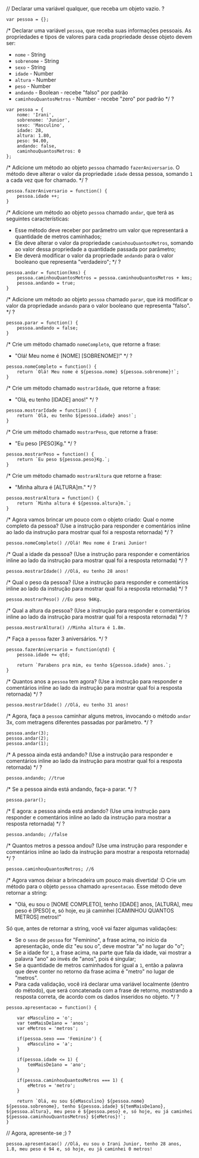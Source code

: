 // Declarar uma variável qualquer, que receba um objeto vazio.
?

```
var pessoa = {};

```

/*
Declarar uma variável `pessoa`, que receba suas informações pessoais.
As propriedades e tipos de valores para cada propriedade desse objeto devem ser:
- `nome` - String
- `sobrenome` - String
- `sexo` - String
- `idade` - Number
- `altura` - Number
- `peso` - Number
- `andando` - Boolean - recebe "falso" por padrão
- `caminhouQuantosMetros` - Number - recebe "zero" por padrão
*/
?

```
var pessoa = {
    nome: 'Irani',
    sobrenome: 'Junior',
    sexo: 'Masculino',
    idade: 28,
    altura: 1.80,
    peso: 94.00,
    andando: false,
    caminhouQuantosMetros: 0
};

```

/*
Adicione um método ao objeto `pessoa` chamado `fazerAniversario`. O método deve
alterar o valor da propriedade `idade` dessa pessoa, somando `1` a cada vez que
for chamado.
*/
?

```
pessoa.fazerAniversario = function() {
    pessoa.idade ++;
}

```

/*
Adicione um método ao objeto `pessoa` chamado `andar`, que terá as seguintes
características:
- Esse método deve receber por parâmetro um valor que representará a quantidade
de metros caminhados;
- Ele deve alterar o valor da propriedade `caminhouQuantosMetros`, somando ao
valor dessa propriedade a quantidade passada por parâmetro;
- Ele deverá modificar o valor da propriedade `andando` para o valor
booleano que representa "verdadeiro";
*/
?

```
pessoa.andar = function(kms) {
    pessoa.caminhouQuantosMetros = pessoa.caminhouQuantosMetros + kms;
    pessoa.andando = true;
}

```

/*
Adicione um método ao objeto `pessoa` chamado `parar`, que irá modificar o valor
da propriedade `andando` para o valor booleano que representa "falso".
*/
?

```
pessoa.parar = function() {
    pessoa.andando = false;
}

```
/*
Crie um método chamado `nomeCompleto`, que retorne a frase:
- "Olá! Meu nome é [NOME] [SOBRENOME]!"
*/
?

```
pessoa.nomeCompleto = function() {
    return `Olá! Meu nome é ${pessoa.nome} ${pessoa.sobrenome}!`;
}

```

/*
Crie um método chamado `mostrarIdade`, que retorne a frase:
- "Olá, eu tenho [IDADE] anos!"
*/
?

```
pessoa.mostrarIdade = function() {
    return `Olá, eu tenho ${pessoa.idade} anos!`;
}

```

/*
Crie um método chamado `mostrarPeso`, que retorne a frase:
- "Eu peso [PESO]Kg."
*/
?

```
pessoa.mostrarPeso = function() {
    return `Eu peso ${pessoa.peso}Kg.`;
}

```

/*
Crie um método chamado `mostrarAltura` que retorne a frase:
- "Minha altura é [ALTURA]m."
*/
?

```
pessoa.mostrarAltura = function() {
    return `Minha altura é ${pessoa.altura}m.`;
}

```

/*
Agora vamos brincar um pouco com o objeto criado:
Qual o nome completo da pessoa? (Use a instrução para responder e comentários
inline ao lado da instrução para mostrar qual foi a resposta retornada)
*/
?

```
pessoa.nomeCompleto() //Olá! Meu nome é Irani Junior!

```

/*
Qual a idade da pessoa? (Use a instrução para responder e comentários
inline ao lado da instrução para mostrar qual foi a resposta retornada)
*/
?

```
pessoa.mostrarIdade() //Olá, eu tenho 28 anos!

```

/*
Qual o peso da pessoa? (Use a instrução para responder e comentários
inline ao lado da instrução para mostrar qual foi a resposta retornada)
*/
?

```
pessoa.mostrarPeso() //Eu peso 94Kg.

```

/*
Qual a altura da pessoa? (Use a instrução para responder e comentários
inline ao lado da instrução para mostrar qual foi a resposta retornada)
*/
?

```
pessoa.mostrarAltura() //Minha altura é 1.8m.

```

/*
Faça a `pessoa` fazer 3 aniversários.
*/
?

```
pessoa.fazerAniversario = function(qtd) {
    pessoa.idade += qtd;

    return `Parabens pra mim, eu tenho ${pessoa.idade} anos.`;
}

```

/*
Quantos anos a `pessoa` tem agora? (Use a instrução para responder e
comentários inline ao lado da instrução para mostrar qual foi a resposta
retornada)
*/
?

```
pessoa.mostrarIdade() //Olá, eu tenho 31 anos!

```

/*
Agora, faça a `pessoa` caminhar alguns metros, invocando o método `andar` 3x,
com metragens diferentes passadas por parâmetro.
*/
?

```
pessoa.andar(3);
pessoa.andar(2);
pessoa.andar(1);

```

/*
A pessoa ainda está andando? (Use a instrução para responder e comentários
inline ao lado da instrução para mostrar qual foi a resposta retornada)
*/
?

```
pessoa.andando; //true

```

/*
Se a pessoa ainda está andando, faça-a parar.
*/
?

```
pessoa.parar();

```

/*
E agora: a pessoa ainda está andando? (Use uma instrução para responder e
comentários inline ao lado da instrução para mostrar a resposta retornada)
*/
?

```
pessoa.andando; //false

```

/*
Quantos metros a pessoa andou? (Use uma instrução para responder e comentários
inline ao lado da instrução para mostrar a resposta retornada)
*/
?

```
pessoa.caminhouQuantosMetros; //6

```

/*
Agora vamos deixar a brincadeira um pouco mais divertida! :D
Crie um método para o objeto `pessoa` chamado `apresentacao`. Esse método deve
retornar a string:
- "Olá, eu sou o [NOME COMPLETO], tenho [IDADE] anos, [ALTURA], meu peso é [PESO] e, só hoje, eu já caminhei [CAMINHOU QUANTOS METROS] metros!"

Só que, antes de retornar a string, você vai fazer algumas validações:
- Se o `sexo` de `pessoa` for "Feminino", a frase acima, no início da
apresentação, onde diz "eu sou o", deve mostrar "a" no lugar do "o";
- Se a idade for `1`, a frase acima, na parte que fala da idade, vai mostrar a
palavra "ano" ao invés de "anos", pois é singular;
- Se a quantidade de metros caminhados for igual a `1`, então a palavra que
deve conter no retorno da frase acima é "metro" no lugar de "metros".
- Para cada validação, você irá declarar uma variável localmente (dentro do
método), que será concatenada com a frase de retorno, mostrando a resposta
correta, de acordo com os dados inseridos no objeto.
*/
?

```
pessoa.apresentacao = function() {

    var eMasculino = 'o';
    var temMaisDe1ano = 'anos';
    var eMetros = 'metros';

    if(pessoa.sexo === 'Feminino') {
        eMasculino = 'a';
    }

    if(pessoa.idade <= 1) {
        temMaisDe1ano = 'ano';
    }

    if(pessoa.caminhouQuantosMetros === 1) {
        eMetros = 'metro';
    }
    
    return `Olá, eu sou ${eMasculino} ${pessoa.nome} ${pessoa.sobrenome}, tenho ${pessoa.idade} ${temMaisDe1ano}, ${pessoa.altura}, meu peso é ${pessoa.peso} e, só hoje, eu já caminhei ${pessoa.caminhouQuantosMetros} ${eMetros}!`;
}

```

// Agora, apresente-se ;)
?

```
pessoa.apresentacao() //Olá, eu sou o Irani Junior, tenho 28 anos, 1.8, meu peso é 94 e, só hoje, eu já caminhei 0 metros!

```
